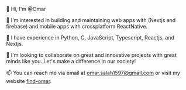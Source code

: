  👋 Hi, I'm @Omar

 👀 I'm interested in building and maintaining web apps with (Nextjs and firebase) and mobile apps with crossplatform ReactNative.

 🌱 I have experience in Python, C, JavaScript, Typescript, Reactjs, and Nextjs.

 💞️ I'm looking to collaborate on great and innovative projects with great minds like you. Let's make a difference in our society!

 📫 You can reach me via email at omar.salah1597@gmail.com or visit my website [find-omar](https://0marSalah.github.io/Find-omar/).
